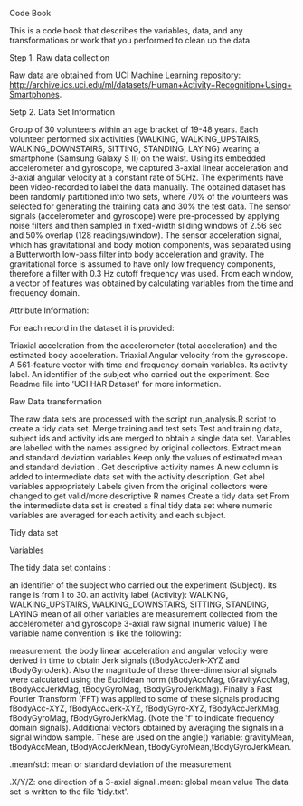 Code Book

This is a code book that describes the variables, data, and any transformations or work that you performed to clean up the data.

Step 1. Raw data collection
	
Raw data are obtained from UCI Machine Learning repository: http://archive.ics.uci.edu/ml/datasets/Human+Activity+Recognition+Using+Smartphones.

Setp 2. Data Set Information

Group of 30 volunteers within an age bracket of 19-48 years. 
Each volunteer performed six activities (WALKING, WALKING_UPSTAIRS, WALKING_DOWNSTAIRS, SITTING, STANDING, LAYING) wearing a smartphone (Samsung Galaxy S II) on the waist. 
Using its embedded accelerometer and gyroscope, we captured 3-axial linear acceleration and 3-axial angular velocity at a constant rate of 50Hz. 
The experiments have been video-recorded to label the data manually. 
The obtained dataset has been randomly partitioned into two sets, where 70% of the volunteers was selected for generating the training data and 30% the test data.
The sensor signals (accelerometer and gyroscope) were pre-processed by applying noise filters and then sampled in fixed-width sliding windows of 2.56 sec and 50% overlap (128 readings/window). 
The sensor acceleration signal, which has gravitational and body motion components, was separated using a Butterworth low-pass filter into body acceleration and gravity. 
The gravitational force is assumed to have only low frequency components, therefore a filter with 0.3 Hz cutoff frequency was used. 
From each window, a vector of features was obtained by calculating variables from the time and frequency domain.

Attribute Information:

For each record in the dataset it is provided:

Triaxial acceleration from the accelerometer (total acceleration) and the estimated body acceleration.
Triaxial Angular velocity from the gyroscope.
A 561-feature vector with time and frequency domain variables.
Its activity label.
An identifier of the subject who carried out the experiment.
See Readme file into 'UCI HAR Dataset' for more information.

Raw Data transformation

The raw data sets are processed with the script run_analysis.R script to create a tidy data set.
Merge training and test sets Test and training data, subject ids and activity ids are merged to obtain a single data set. 
Variables are labelled with the names assigned by original collectors.
Extract mean and standard deviation variables Keep only the values of estimated mean and standard deviation .
Get descriptive activity names A new column is added to intermediate data set with the activity description.
Get abel variables appropriately Labels given from the original collectors were changed to get valid/more descriptive R names
Create a tidy data set From the intermediate data set is created a final tidy data set where numeric variables are averaged for each activity and each subject.


Tidy data set

Variables

The tidy data set contains :

an identifier of the subject who carried out the experiment (Subject). Its range is from 1 to 30.
an activity label (Activity): WALKING, WALKING_UPSTAIRS, WALKING_DOWNSTAIRS, SITTING, STANDING, LAYING
mean of all other variables are measurement collected from the accelerometer and gyroscope 3-axial raw signal (numeric value)
The variable name convention is like the following:

measurement: the body linear acceleration and angular velocity were derived in time to obtain Jerk signals (tBodyAccJerk-XYZ and tBodyGyroJerk). Also the magnitude of these three-dimensional signals were calculated using the Euclidean norm (tBodyAccMag, tGravityAccMag, tBodyAccJerkMag, tBodyGyroMag, tBodyGyroJerkMag). Finally a Fast Fourier Transform (FFT) was applied to some of these signals producing fBodyAcc-XYZ, fBodyAccJerk-XYZ, fBodyGyro-XYZ, fBodyAccJerkMag, fBodyGyroMag, fBodyGyroJerkMag. (Note the 'f' to indicate frequency domain signals). Additional vectors obtained by averaging the signals in a signal window sample. These are used on the angle() variable: gravityMean, tBodyAccMean, tBodyAccJerkMean, tBodyGyroMean,tBodyGyroJerkMean.

.mean/std: mean or standard deviation of the measurement

.X/Y/Z: one direction of a 3-axial signal
.mean: global mean value
The data set is written to the file 'tidy.txt'.

